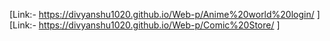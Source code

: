 [Link:- https://divyanshu1020.github.io/Web-p/Anime%20world%20login/  ]
[Link:- https://divyanshu1020.github.io/Web-p/Comic%20Store/  ]
